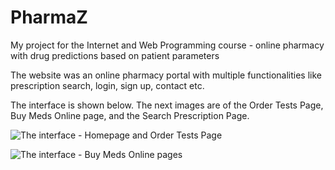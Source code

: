 # PharmaZ
My project for the Internet and Web Programming course - online pharmacy with drug predictions based on patient parameters

The website was an online pharmacy portal with multiple functionalities like prescription search, login, sign up, contact etc.

The interface is shown below. The next images are of the  Order Tests Page, Buy Meds Online page, and the Search Prescription Page.

![The interface - Homepage and Order Tests Page](https://github.com/Anniebbb/PharmaZ/blob/master/11.png)


![The interface - Buy Meds Online pages](https://github.com/Anniebbb/PharmaZ/blob/master/5(2).png)
